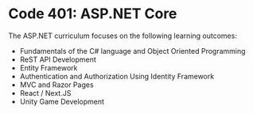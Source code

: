 # Code 401: ASP.NET Core

The ASP.NET curriculum focuses on the following learning outcomes:

- Fundamentals of the C# language and Object Oriented Programming
- ReST API Development
- Entity Framework
- Authentication and Authorization Using Identity Framework
- MVC and Razor Pages
- React / Next.JS
- Unity Game Development

